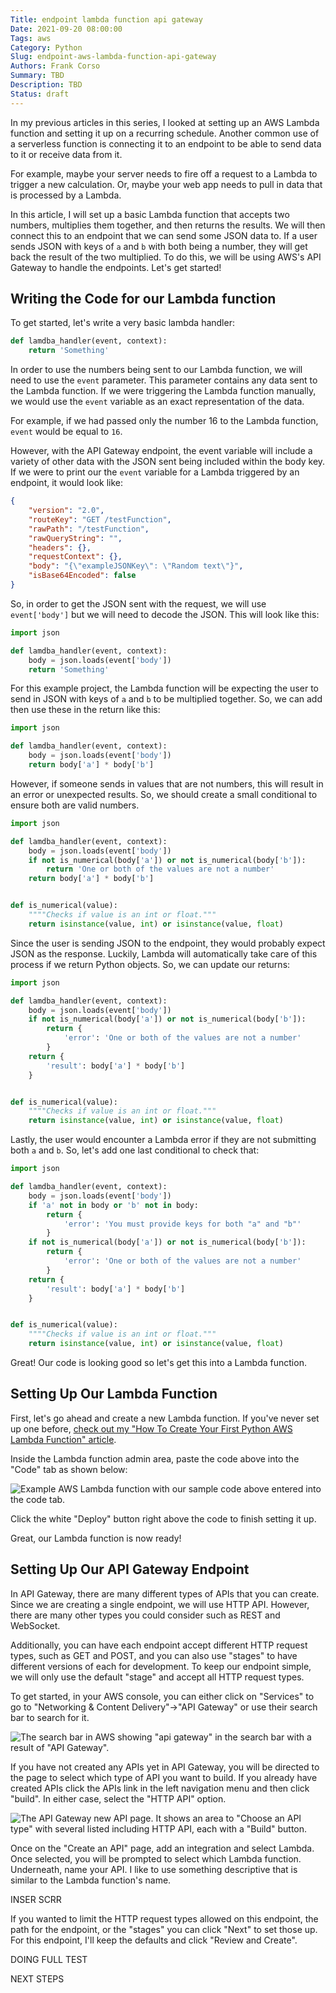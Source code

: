 ```yaml
---
Title: endpoint lambda function api gateway
Date: 2021-09-20 08:00:00
Tags: aws
Category: Python
Slug: endpoint-aws-lambda-function-api-gateway
Authors: Frank Corso
Summary: TBD
Description: TBD
Status: draft
---
```

In my previous articles in this series, I looked at setting up an AWS Lambda function and setting it up on a recurring schedule. Another common use of a serverless function is connecting it to an endpoint to be able to send data to it or receive data from it.

For example, maybe your server needs to fire off a request to a Lambda to trigger a new calculation. Or, maybe your web app needs to pull in data that is processed by a Lambda.

In this article, I will set up a basic Lambda function that accepts two numbers, multiplies them together, and then returns the results. We will then connect this to an endpoint that we can send some JSON data to. If a user sends JSON with keys of `a` and `b` with both being a number, they will get back the result of the two multiplied. To do this, we will be using AWS's API Gateway to handle the endpoints. Let's get started!

## Writing the Code for our Lambda function

To get started, let's write a very basic lambda handler:

```python
def lamdba_handler(event, context):
    return 'Something'
```

In order to use the numbers being sent to our Lambda function, we will need to use the `event` parameter. This parameter contains any data sent to the Lambda function. If we were triggering the Lambda function manually, we would use the `event` variable as an exact representation of the data.

For example, if we had passed only the number 16 to the Lambda function, `event` would be equal to `16`.

However, with the API Gateway endpoint, the event variable will include a variety of other data with the JSON sent being included within the body key. If we were to print our the `event` variable for a Lambda triggered by an endpoint, it would look like:

```json
{
    "version": "2.0",
    "routeKey": "GET /testFunction",
    "rawPath": "/testFunction",
    "rawQueryString": "",
    "headers": {},
    "requestContext": {},
    "body": "{\"exampleJSONKey\": \"Random text\"}",
    "isBase64Encoded": false
}
```

So, in order to get the JSON sent with the request, we will use `event['body']` but we will need to decode the JSON. This will look like this:

```python
import json

def lamdba_handler(event, context):
    body = json.loads(event['body'])
    return 'Something'
```

For this example project, the Lambda function will be expecting the user to send in JSON with keys of `a` and `b` to be multiplied together. So, we can add then use these in the return like this:

```python
import json

def lamdba_handler(event, context):
    body = json.loads(event['body'])
    return body['a'] * body['b']
```

However, if someone sends in values that are not numbers, this will result in an error or unexpected results. So, we should create a small conditional to ensure both are valid numbers.

```python
import json

def lamdba_handler(event, context):
    body = json.loads(event['body'])
    if not is_numerical(body['a']) or not is_numerical(body['b']):
        return 'One or both of the values are not a number'
    return body['a'] * body['b']


def is_numerical(value):
    """"Checks if value is an int or float."""
    return isinstance(value, int) or isinstance(value, float)
```

Since the user is sending JSON to the endpoint, they would probably expect JSON as the response. Luckily, Lambda will automatically take care of this process if we return Python objects. So, we can update our returns:

```python
import json

def lamdba_handler(event, context):
    body = json.loads(event['body'])
    if not is_numerical(body['a']) or not is_numerical(body['b']):
        return {
            'error': 'One or both of the values are not a number'
        }
    return {
        'result': body['a'] * body['b']
    }


def is_numerical(value):
    """"Checks if value is an int or float."""
    return isinstance(value, int) or isinstance(value, float)
```

Lastly, the user would encounter a Lambda error if they are not submitting both `a` and `b`. So, let's add one last conditional to check that:


```python
import json

def lamdba_handler(event, context):
    body = json.loads(event['body'])
    if 'a' not in body or 'b' not in body:
        return {
            'error': 'You must provide keys for both "a" and "b"'
        }
    if not is_numerical(body['a']) or not is_numerical(body['b']):
        return {
            'error': 'One or both of the values are not a number'
        }
    return {
        'result': body['a'] * body['b']
    }


def is_numerical(value):
    """"Checks if value is an int or float."""
    return isinstance(value, int) or isinstance(value, float)
```

Great! Our code is looking good so let's get this into a Lambda function.

## Setting Up Our Lambda Function

First, let's go ahead and create a new Lambda function. If you've never set up one before, [check out my "How To Create Your First Python AWS Lambda Function" article](https://frankcorso.dev/python-aws-lambda-function.html).

Inside the Lambda function admin area, paste the code above into the "Code" tab as shown below:

![Example AWS Lambda function with our sample code above entered into the code tab.]({static}/images/aws-lambda-example-endpoint-function-code.png)

Click the white "Deploy" button right above the code to finish setting it up.

Great, our Lambda function is now ready!

## Setting Up Our API Gateway Endpoint

In API Gateway, there are many different types of APIs that you can create. Since we are creating a single endpoint, we will use HTTP API. However, there are many other types you could consider such as REST and WebSocket.

Additionally, you can have each endpoint accept different HTTP request types, such as GET and POST, and you can also use "stages" to have different versions of each for development. To keep our endpoint simple, we will only use the default "stage" and accept all HTTP request types.

To get started, in your AWS console, you can either click on "Services" to go to "Networking & Content Delivery"->"API Gateway" or use their search bar to search for it.

![The search bar in AWS showing "api gateway" in the search bar with a result of "API Gateway".]({static}/images/aws-api-gateway-search.png)

If you have not created any APIs yet in API Gateway, you will be directed to the page to select which type of API you want to build. If you already have created APIs click the APIs link in the left navigation menu and then click "build". In either case, select the "HTTP API" option.

![The API Gateway new API page. It shows an area to "Choose an API type" with several listed including HTTP API, each with a "Build" button.]({static}/images/aws-api-gateway-api-options.png)

Once on the "Create an API" page, add an integration and select Lambda. Once selected, you will be prompted to select which Lambda function. Underneath, name your API. I like to use something descriptive that is similar to the Lambda function's name.

INSER SCRR

If you wanted to limit the HTTP request types allowed on this endpoint, the path for the endpoint, or the "stages" you can click "Next" to set those up. For this endpoint, I'll keep the defaults and click "Review and Create".






DOING FULL TEST

NEXT STEPS


